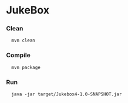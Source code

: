 # JukeBox

### Clean
```
  mvn clean
```

### Compile
```
  mvn package
```

### Run
```
  java -jar target/Jukebox4-1.0-SNAPSHOT.jar
```
